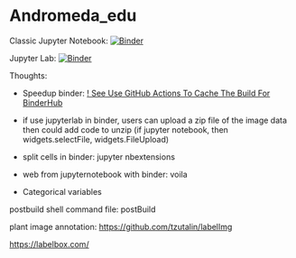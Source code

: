 # Andromeda_edu

Classic Jupyter Notebook: [![Binder](https://mybinder.org/badge_logo.svg)](https://mybinder.org/v2/gh/HannahHan3/Andromeda_edu/main?filepath=Andromeda_ImgVersion.ipynb)

Jupyter Lab: [![Binder](https://mybinder.org/badge_logo.svg)](https://mybinder.org/v2/gh/HannahHan3/Andromeda_edu/main)


Thoughts:
* Speedup binder: [! See Use GitHub Actions To Cache The Build For BinderHub
](https://github.com/jupyterhub/repo2docker-action#use-github-actions-to-cache-the-build-for-binderhub)

* if use jupyterlab in binder, users can upload a zip file of the image data then could add code to unzip (if jupyter notebook, then widgets.selectFile, widgets.FileUpload)
* split cells in binder: jupyter nbextensions
* web from jupyternotebook with binder: voila
* Categorical variables


postbuild shell command file: postBuild

plant image annotation: https://github.com/tzutalin/labelImg

https://labelbox.com/
